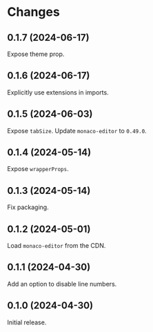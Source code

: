 # Changes

## 0.1.7 (2024-06-17)

Expose theme prop.

## 0.1.6 (2024-06-17)

Explicitly use extensions in imports.

## 0.1.5 (2024-06-03)

Expose `tabSize`.
Update `monaco-editor` to `0.49.0`.

## 0.1.4 (2024-05-14)

Expose `wrapperProps`.

## 0.1.3 (2024-05-14)

Fix packaging.

## 0.1.2 (2024-05-01)

Load `monaco-editor` from the CDN.

## 0.1.1 (2024-04-30)

Add an option to disable line numbers.

## 0.1.0 (2024-04-30)

Initial release.
